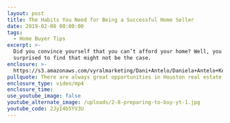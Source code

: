 ```yaml
---
layout: post
title: The Habits You Need for Being a Successful Home Seller
date: 2019-02-08 00:00:00
tags:
  - Home Buyer Tips
excerpt: >-
  Did you convince yourself that you can’t afford your home? Well, you may be
  surprised to find that might not be the case.
enclosure: >-
  https://s3.amazonaws.com/vyralmarketing/Dani+Antelo/Daniela+Antelo+Keller+Williams+_+How+to+Know+When+Youre+Ready+to+Buy+a+Home.mp4
pullquote: There are always great opportunities in Houston real estate.
enclosure_type: video/mp4
enclosure_time:
use_youtube_image: false
youtube_alternate_image: /uploads/2-8-preparing-to-buy-yt-1.jpg
youtube_code: 2JyI4b5YV3U
---
```

